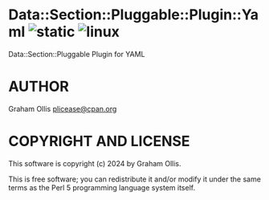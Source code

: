 # Data::Section::Pluggable::Plugin::Yaml ![static](https://github.com/uperl/Data-Section-Pluggable-Plugin-Yaml/workflows/static/badge.svg) ![linux](https://github.com/uperl/Data-Section-Pluggable-Plugin-Yaml/workflows/linux/badge.svg)

Data::Section::Pluggable Plugin for YAML

# AUTHOR

Graham Ollis <plicease@cpan.org>

# COPYRIGHT AND LICENSE

This software is copyright (c) 2024 by Graham Ollis.

This is free software; you can redistribute it and/or modify it under
the same terms as the Perl 5 programming language system itself.
